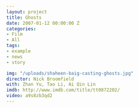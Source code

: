 ```yaml
---
layout: project
title: Ghosts
date: 2007-01-12 00:00:00 Z
categories:
- Film
- All
tags:
- example
- news
- story

img: "/uploads/shaheen-baig-casting-ghosts.jpg"
director: Nick Broomfield
with: Zhan Yu, Tao Li, Ai Qin Lin
imdb: http://www.imdb.com/title/tt0872202/
video: a9s8zb3qd2
---
```


